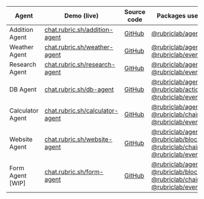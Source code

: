 | Agent             | Demo (live)                                                                | Source code                                                                                | Packages used                                                                                                                                                                                                                          |
| ----------------- | -------------------------------------------------------------------------- | ------------------------------------------------------------------------------------------ | -------------------------------------------------------------------------------------------------------------------------------------------------------------------------------------------------------------------------------------- |
| Addition Agent    | [chat.rubric.sh/addition-agent](https://chat.rubric.sh/addition-agent)     | [GitHub](https://github.com/rubriclab/agents/tree/main/src/app/%28app%29/addition-agent)   | [@rubriclab/agents](https://github.com/rubriclab/agents)                                                                                                                                                                               |
| Weather Agent     | [chat.rubric.sh/weather-agent](https://chat.rubric.sh/weather-agent)       | [GitHub](https://github.com/rubriclab/agents/tree/main/src/app/%28app%29/weather-agent)    | [@rubriclab/agents](https://github.com/rubriclab/agents), [@rubriclab/events](https://github.com/rubriclab/events)                                                                                                                     |
| Research Agent    | [chat.rubric.sh/research-agent](https://chat.rubric.sh/research-agent)     | [GitHub](https://github.com/rubriclab/agents/tree/main/src/app/%28app%29/research-agent)   | [@rubriclab/agents](https://github.com/rubriclab/agents), [@rubriclab/events](https://github.com/rubriclab/events)                                                                                                                     |
| DB Agent          | [chat.rubric.sh/db-agent](https://chat.rubric.sh/db-agent)                 | [GitHub](https://github.com/rubriclab/agents/tree/main/src/app/%28app%29/db-agent)         | [@rubriclab/agents](https://github.com/rubriclab/agents), [@rubriclab/actions](https://github.com/rubriclab/actions), [@rubriclab/events](https://github.com/rubriclab/events)                                                         |
| Calculator Agent  | [chat.rubric.sh/calculator-agent](https://chat.rubric.sh/calculator-agent) | [GitHub](https://github.com/rubriclab/agents/tree/main/src/app/%28app%29/calculator-agent) | [@rubriclab/agents](https://github.com/rubriclab/agents), [@rubriclab/chains](https://github.com/rubriclab/chains), [@rubriclab/events](https://github.com/rubriclab/events)                                                           |
| Website Agent     | [chat.rubric.sh/website-agent](https://chat.rubric.sh/website-agent)       | [GitHub](https://github.com/rubriclab/agents/tree/main/src/app/%28app%29/website-agent)    | [@rubriclab/agents](https://github.com/rubriclab/agents), [@rubriclab/blocks](https://github.com/rubriclab/blocks), [@rubriclab/chains](https://github.com/rubriclab/chains), [@rubriclab/events](https://github.com/rubriclab/events) |
| Form Agent \[WIP] | [chat.rubric.sh/form-agent](https://chat.rubric.sh/form-agent)             | [GitHub](https://github.com/rubriclab/agents/tree/main/src/app/%28app%29/form-agent)       | [@rubriclab/agents](https://github.com/rubriclab/agents), [@rubriclab/blocks](https://github.com/rubriclab/blocks), [@rubriclab/chains](https://github.com/rubriclab/chains), [@rubriclab/events](https://github.com/rubriclab/events) |
